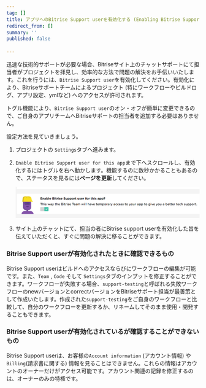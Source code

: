```yaml
---
tag: []
title: アプリへのBitrise Support userを有効化する (Enabling Bitrise Support user for your app)
redirect_from: []
summary: ''
published: false

---
```

迅速な技術的サポートが必要な場合、Bitriseサイト上のチャットサポートにて担当者がプロジェクトを拝見し、効率的な方法で問題の解決をお手伝いいたします。これを行うには、`Bitrise Support user`を有効化してください。有効化により、Bitriseサポートチームによるプロジェクト (特にワークフローやビルドログ、アプリ設定、ymlなど) へのアクセスが許可されます。

トグル機能により、`Bitrise Support user`のオン・オフが簡単に変更できるので、ご自身のアプリチームへBitriseサポートの担当者を追加する必要はありません。

設定方法を見ていきましょう。

1. プロジェクトの `Settings`タブへ進みます。
2. `Enable Bitrise Support user for this app`まで下へスクロールし、有効化するにはトグルを右へ動かします。機能するのに数秒かかることもあるので、ステータスを見るには**ページを更新**してください。

   ![Screenshot](/img/troubleshooting/enable-bitrise-support-user.png)
3. サイト上のチャットにて、担当の者にBitrise support userを有効化した旨を伝えていただくと、すぐに問題の解決に移ることができます。

### Bitrise Support userが有効化されたときに確認できるもの

Bitrise Support userはビルドへのアクセスならびにワークフローの編集が可能です。また、`Team` , `Code` そして `Settings`タブのインプットを修正することができます。ワークフローが失敗する場合、`support-testing`と呼ばれる失敗ワークフローのnewバージョンとcorrectバージョンをBitriseサポート担当が最善策として作成いたします。作成された`support-testing`をご自身のワークフローと比較して、自分のワークフローを更新するか、リネームしてそのまま使用・開発することもできます。

### Bitrise Support userが有効化されているが確認することができないもの

Bitrise Support userは、お客様の`Account information` (アカウント情報) や`Billing`(請求書に関する) 情報を見ることはできません。これらの情報はアカウントのオーナーだけがアクセス可能です。アカウント関連の記録を修正するのは、オーナーのみの特権です。